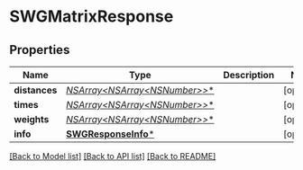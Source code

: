 # SWGMatrixResponse

## Properties
Name | Type | Description | Notes
------------ | ------------- | ------------- | -------------
**distances** | [**NSArray&lt;NSArray&lt;NSNumber*&gt;*&gt;***](NSArray.md) |  | [optional] 
**times** | [**NSArray&lt;NSArray&lt;NSNumber*&gt;*&gt;***](NSArray.md) |  | [optional] 
**weights** | [**NSArray&lt;NSArray&lt;NSNumber*&gt;*&gt;***](NSArray.md) |  | [optional] 
**info** | [**SWGResponseInfo***](SWGResponseInfo.md) |  | [optional] 

[[Back to Model list]](../README.md#documentation-for-models) [[Back to API list]](../README.md#documentation-for-api-endpoints) [[Back to README]](../README.md)


